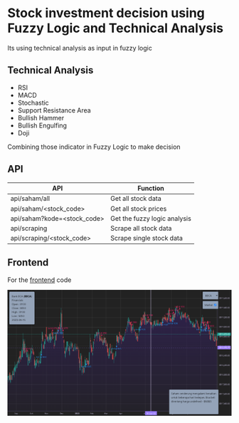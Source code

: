 # Stock investment decision using Fuzzy Logic and Technical Analysis

Its using technical analysis as input in fuzzy logic

## Technical Analysis
- RSI
- MACD
- Stochastic
- Support Resistance Area
- Bullish Hammer
- Bullish Engulfing
- Doji

Combining those indicator in Fuzzy Logic to make decision

## API

| API | Function |
|----------|----------|
| api/saham/all | Get all stock data |
| api/saham/<stock_code> | Get all stock prices |
| api/saham?kode=<stock_code> | Get the fuzzy logic analysis |
| api/scraping | Scrape all stock data |
| api/scraping/<stock_code> | Scrape single stock data |

## Frontend

For the [frontend](https://choosealicense.com/licenses/mit/](https://github.com/reymooy27/fuzzy-logic-saham-indonesia)https://github.com/reymooy27/fuzzy-logic-saham-indonesia) code

![alt text](./Screenshot/Screenshot%201.png)


